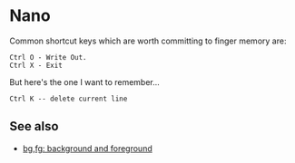 ﻿# Nano

Common shortcut keys which are worth committing to finger memory are:

    Ctrl O - Write Out.
    Ctrl X - Exit

But here's the one I want to remember...

    Ctrl K -- delete current line

## See also

 * [bg,fg: background and foreground](bg_fg_background_and_foreground.md)